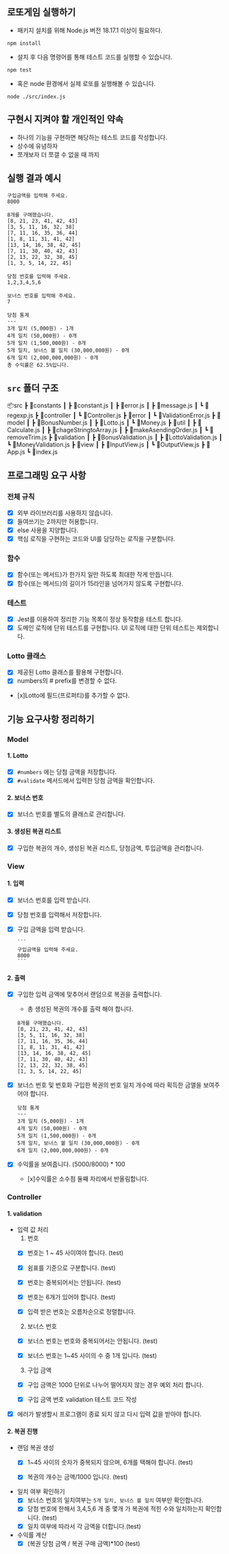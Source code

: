 ## 로또게임 실행하기

- 패키지 설치를 위해 Node.js 버전 18.17.1 이상이 필요하다.
```
npm install
```
- 설치 후 다음 명령어를 통해 테스트 코드를 실행할 수 있습니다.
```
npm test
```
- 혹은 node 환경에서 실제 로또를 실행해볼 수 있습니다.
```
node ./src/index.js
```

## 구현시 지켜야 할 개인적인 약속
- 하나의 기능을 구현하면 해당하는 테스트 코드를 작성합니다.
- 상수에 유념하자
- 쪼개보자 더 쪼갤 수 없을 때 까지



## 실행 결과 예시
```
구입금액을 입력해 주세요.
8000

8개를 구매했습니다.
[8, 21, 23, 41, 42, 43]
[3, 5, 11, 16, 32, 38]
[7, 11, 16, 35, 36, 44]
[1, 8, 11, 31, 41, 42]
[13, 14, 16, 38, 42, 45]
[7, 11, 30, 40, 42, 43]
[2, 13, 22, 32, 38, 45]
[1, 3, 5, 14, 22, 45]

당첨 번호를 입력해 주세요.
1,2,3,4,5,6

보너스 번호를 입력해 주세요.
7

당첨 통계
---
3개 일치 (5,000원) - 1개
4개 일치 (50,000원) - 0개
5개 일치 (1,500,000원) - 0개
5개 일치, 보너스 볼 일치 (30,000,000원) - 0개
6개 일치 (2,000,000,000원) - 0개
총 수익률은 62.5%입니다.
```

## `src` 폴더 구조 
📦src
 ┣ 📂constants
 ┃ ┣ 📜constant.js
 ┃ ┣ 📜error.js
 ┃ ┣ 📜message.js
 ┃ ┗ 📜regexp.js
 ┣ 📂controller
 ┃ ┗ 📜Controller.js
 ┣ 📂error
 ┃ ┗ 📜ValidationError.js
 ┣ 📂model
 ┃ ┣ 📜BonusNumber.js
 ┃ ┣ 📜Lotto.js
 ┃ ┗ 📜Money.js
 ┣ 📂util
 ┃ ┣ 📜Calculate.js
 ┃ ┣ 📜chageStringtoArray.js
 ┃ ┣ 📜makeAsendingOrder.js
 ┃ ┗ 📜removeTrim.js
 ┣ 📂validation
 ┃ ┣ 📜BonusValidation.js
 ┃ ┣ 📜LottoValidation.js
 ┃ ┗ 📜MoneyValidation.js
 ┣ 📂view
 ┃ ┣ 📜InputView.js
 ┃ ┗ 📜OutputView.js
 ┣ 📜App.js
 ┗ 📜index.js

## 프로그래밍 요구 사항 

### 전체 규칙
- [x] 외부 라이브러리를 사용하지 않습니다.
- [x] 들여쓰기는 2까지만 허용합니다. 
- [x] else 사용을 지양합니다.
- [x] 핵심 로직을 구현하는 코드와 UI를 담당하는 로직을 구분합니다.

### 함수
- [x] 함수(또는 메서드)가 한가지 일만 하도록 최대한 작게 만듭니다. 
- [x] 함수(또는 메서드)의 길이가 15라인을 넘어가지 않도록 구현합니다. 

### 테스트
- [x] Jest를 이용하여 정리한 기능 목록이 정상 동작함을 테스트 합니다. 
- [x] 도메인 로직에 단위 테스트를 구현합니다. UI 로직에 대한 단위 테스트는 제외합니다.

### Lotto 클래스
- [x] 제공된 Lotto 클래스를 활용해 구현합니다.
- [x] numbers의 # prefix를 변경할 수 없다.
- [x]Lotto에 필드(프로퍼티)를 추가할 수 없다. 


## 기능 요구사항 정리하기 

### Model 
#### 1. Lotto
- [x] `#numbers` 에는 당첨 금액을 저장합니다. 
- [x] `#validate` 메서드에서 입력한 당첨 금액을 확인합니다. 

#### 2. 보너스 번호
- [x] 보너스 번호를 별도의 클래스로 관리합니다.

#### 3. 생성된 복권 리스트
- [x] 구입한 복권의 개수, 생성된 복권 리스트, 당첨금액, 투입금액을 관리합니다.


### View

#### 1. 입력
- [x] 보너스 번호를 입력 받습니다. 
- [x] 당첨 번호를 입력해서 저장합니다. 
- [x] 구입 금액을 입력 받습니다.

      ```
      구입금액을 입력해 주세요.
      8000      
      ```
#### 2. 출력
- [x] 구입한 입력 금액에 맞추어서 랜덤으로 복권을 출력합니다.
    - 총 생성된 복권의 개수를 출력 해야 합니다. 
    ```
    8개를 구매했습니다.
    [8, 21, 23, 41, 42, 43]
    [3, 5, 11, 16, 32, 38]
    [7, 11, 16, 35, 36, 44]
    [1, 8, 11, 31, 41, 42]
    [13, 14, 16, 38, 42, 45]
    [7, 11, 30, 40, 42, 43]
    [2, 13, 22, 32, 38, 45]
    [1, 3, 5, 14, 22, 45]
    ```
- [x] 보너스 번호 및 번호화 구입한 복권의 번호 일치 개수에 따라 획득한 금앨을 보여주어야 합니다.
    ```
    당첨 통계
    ---
    3개 일치 (5,000원) - 1개
    4개 일치 (50,000원) - 0개
    5개 일치 (1,500,000원) - 0개
    5개 일치, 보너스 볼 일치 (30,000,000원) - 0개
    6개 일치 (2,000,000,000원) - 0개    
    ```

- [x] 수익률을 보여줍니다. (5000/8000) * 100 
    - [x]수익률은 소수점 둘째 자리에서 반올림합니다. 

### Controller

#### 1. validation
- 입력 값 처리
    1. 번호
    - [x] 번호는 1 ~ 45 사이여야 합니다. (test)
    - [x] 쉼표를 기준으로 구분합니다. (test)
    - [x] 번호는 중복되어서는 안됩니다.  (test)
    - [x] 번호는 6개가 있어야 합니다.  (test)
    - [x] 입력 받은 번호는 오름차순으로 정렬합니다.


    2. 보너스 번호
    - [x] 보너스 번호는 번호와 중복되어서는 안됩니다. (test) 
    - [x] 보너스 번호는 1~45 사이의 수 중 1개 입니다. (test)


    3. 구입 금액
    - [x] 구입 금액은 1000 단위로 나누어 떨어지지 않는 경우 예외 처리 합니다.
    - [x] 구입 금액 번호 validation 테스트 코드 작성


- [x] 에러가 발생할시 프로그램이 종료 되지 않고 다시 입력 값을 받아야 합니다.

#### 2. 복권 진행 
- 랜덤 복권 생성 
    - [x] 1~45 사이의 숫자가 중복되지 않으며, 6개를 택해야 합니다. (test)
    - [x] 복권의 개수는 금액/1000 입니다. (test)


- 일치 여부 확인하기
    - [x] 보너스 번호의 일치여부는 `5개 일치, 보너스 볼 일치` 여부만 확인합니다.
    - [x] 당첨 번호에 한해서 3,4,5,6 개 중 몇개 가 복권에 적힌 수와 일치하는지 확인합니다. (test)
    - [x] 일치 여부에 따라서 각 금액을 더합니다.(test)

- 수익률 계산
    - [x] (복권 당첨 금액 / 복권 구매 금액)*100 (test)